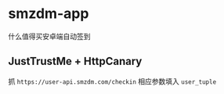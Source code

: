 # smzdm-app

什么值得买安卓端自动签到

## JustTrustMe + HttpCanary

抓 `https://user-api.smzdm.com/checkin` 相应参数填入 `user_tuple`
